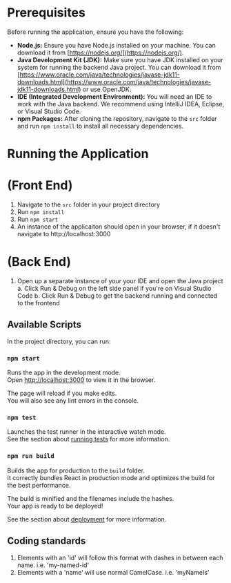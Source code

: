 # Prerequisites

Before running the application, ensure you have the following:

- **Node.js:** Ensure you have Node.js installed on your machine. You can download it from [https://nodejs.org/](https://nodejs.org/).
- **Java Development Kit (JDK):** Make sure you have JDK installed on your system for running the backend Java project. You can download it from [https://www.oracle.com/java/technologies/javase-jdk11-downloads.html](https://www.oracle.com/java/technologies/javase-jdk11-downloads.html) or use OpenJDK.
- **IDE (Integrated Development Environment):** You will need an IDE to work with the Java backend. We recommend using IntelliJ IDEA, Eclipse, or Visual Studio Code.
- **npm Packages:** After cloning the repository, navigate to the `src` folder and run `npm install` to install all necessary dependencies.

# Running the Application

# (Front End)

1. Navigate to the `src` folder in your project directory
2. Run `npm install`
3. Run `npm start`
4. An instance of the applicaiton should open in your browser, if it doesn't navigate to http://localhost:3000

# (Back End)

1. Open up a separate instance of your your IDE and open the Java project
   a. Click Run & Debug on the left side panel if you're on Visual Studio Code
   b. Click Run & Debug to get the backend running and connected to the frontend

## Available Scripts

In the project directory, you can run:

### `npm start`

Runs the app in the development mode.\
Open [http://localhost:3000](http://localhost:3000) to view it in the browser.

The page will reload if you make edits.\
You will also see any lint errors in the console.

### `npm test`

Launches the test runner in the interactive watch mode.\
See the section about [running tests](https://facebook.github.io/create-react-app/docs/running-tests) for more information.

### `npm run build`

Builds the app for production to the `build` folder.\
It correctly bundles React in production mode and optimizes the build for the best performance.

The build is minified and the filenames include the hashes.\
Your app is ready to be deployed!

See the section about [deployment](https://vitejs.dev/guide/build) for more information.

## Coding standards

1. Elements with an 'id' will follow this format with dashes in between each name. i.e. 'my-named-id'
2. Elements with a 'name' will use normal CamelCase. i.e. 'myNameIs'
